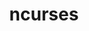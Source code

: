 ---
title: "ncurses"
layout: cache
categories: [package, v0.18.1]
meta: {"versions": ["6.2"], "compilers": ["gcc@=7.3.1", "gcc@=7.5.0", "gcc@=8.4.0"], "oss": ["amzn2", "ubuntu18.04"], "platforms": ["linux"], "targets": ["aarch64", "graviton2", "x86_64", "x86_64_v3", "x86_64_v4"], "stacks": ["aws-ahug", "aws-ahug-aarch64", "aws-isc", "aws-isc-aarch64", "build_systems", "data-vis-sdk", "e4s", "radiuss", "root", "tutorial"], "num_specs": 6, "num_specs_by_stack": {"build_systems": 1, "e4s": 1, "radiuss": 1, "tutorial": 2, "data-vis-sdk": 1, "root": 6, "aws-ahug": 2, "aws-isc": 2, "aws-ahug-aarch64": 2, "aws-isc-aarch64": 2}}
spec_details: [{"hash": "frwzsc4jrou7efe7huyzeownqfjvsrfd", "compiler": "gcc@=7.5.0", "versions": ["6.2"], "os": "ubuntu18.04", "platform": "linux", "target": "x86_64", "variants": ["abi=none", "~symlinks", "+termlib"], "stacks": ["build_systems", "e4s", "radiuss", "tutorial", "data-vis-sdk", "root"], "size": "-", "tarball": "https://binaries.spack.io/releases/v0.18.1/build_cache/linux-ubuntu18.04-x86_64/gcc-7.5.0/ncurses-6.2/linux-ubuntu18.04-x86_64-gcc-7.5.0-ncurses-6.2-frwzsc4jrou7efe7huyzeownqfjvsrfd.spack"}, {"hash": "7yl4ibbye35cz3oozhieyhblzj2adkoy", "compiler": "gcc@=7.3.1", "versions": ["6.2"], "os": "amzn2", "platform": "linux", "target": "x86_64_v4", "variants": ["abi=none", "~symlinks", "+termlib"], "stacks": ["root", "aws-ahug", "aws-isc"], "size": "-", "tarball": "https://binaries.spack.io/releases/v0.18.1/build_cache/linux-amzn2-x86_64_v4/gcc-7.3.1/ncurses-6.2/linux-amzn2-x86_64_v4-gcc-7.3.1-ncurses-6.2-7yl4ibbye35cz3oozhieyhblzj2adkoy.spack"}, {"hash": "aqwxspsk6tmt7m4q2rov3u6jzuhpzbfk", "compiler": "gcc@=7.3.1", "versions": ["6.2"], "os": "amzn2", "platform": "linux", "target": "graviton2", "variants": ["abi=none", "~symlinks", "+termlib"], "stacks": ["aws-ahug-aarch64", "root", "aws-isc-aarch64"], "size": "-", "tarball": "https://binaries.spack.io/releases/v0.18.1/build_cache/linux-amzn2-graviton2/gcc-7.3.1/ncurses-6.2/linux-amzn2-graviton2-gcc-7.3.1-ncurses-6.2-aqwxspsk6tmt7m4q2rov3u6jzuhpzbfk.spack"}, {"hash": "wd4lwn3pmjqqpxd7tqgjq6q6rfa5y6jx", "compiler": "gcc@=7.3.1", "versions": ["6.2"], "os": "amzn2", "platform": "linux", "target": "aarch64", "variants": ["abi=none", "~symlinks", "+termlib"], "stacks": ["aws-ahug-aarch64", "root", "aws-isc-aarch64"], "size": "-", "tarball": "https://binaries.spack.io/releases/v0.18.1/build_cache/linux-amzn2-aarch64/gcc-7.3.1/ncurses-6.2/linux-amzn2-aarch64-gcc-7.3.1-ncurses-6.2-wd4lwn3pmjqqpxd7tqgjq6q6rfa5y6jx.spack"}, {"hash": "7w7g5dft3d73ic5nirfmiczbllapkaau", "compiler": "gcc@=7.3.1", "versions": ["6.2"], "os": "amzn2", "platform": "linux", "target": "x86_64_v3", "variants": ["abi=none", "~symlinks", "+termlib"], "stacks": ["root", "aws-ahug", "aws-isc"], "size": "-", "tarball": "https://binaries.spack.io/releases/v0.18.1/build_cache/linux-amzn2-x86_64_v3/gcc-7.3.1/ncurses-6.2/linux-amzn2-x86_64_v3-gcc-7.3.1-ncurses-6.2-7w7g5dft3d73ic5nirfmiczbllapkaau.spack"}, {"hash": "o3zj6m3lqwcctkkns4buq4comkqcxnty", "compiler": "gcc@=8.4.0", "versions": ["6.2"], "os": "ubuntu18.04", "platform": "linux", "target": "x86_64", "variants": ["abi=none", "~symlinks", "+termlib"], "stacks": ["root", "tutorial"], "size": "-", "tarball": "https://binaries.spack.io/releases/v0.18.1/build_cache/linux-ubuntu18.04-x86_64/gcc-8.4.0/ncurses-6.2/linux-ubuntu18.04-x86_64-gcc-8.4.0-ncurses-6.2-o3zj6m3lqwcctkkns4buq4comkqcxnty.spack"}]
---
